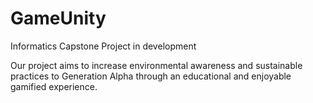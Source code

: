 # GameUnity
Informatics Capstone Project in development

Our project aims to increase environmental awareness and sustainable practices to Generation Alpha through an educational and enjoyable gamified experience.
